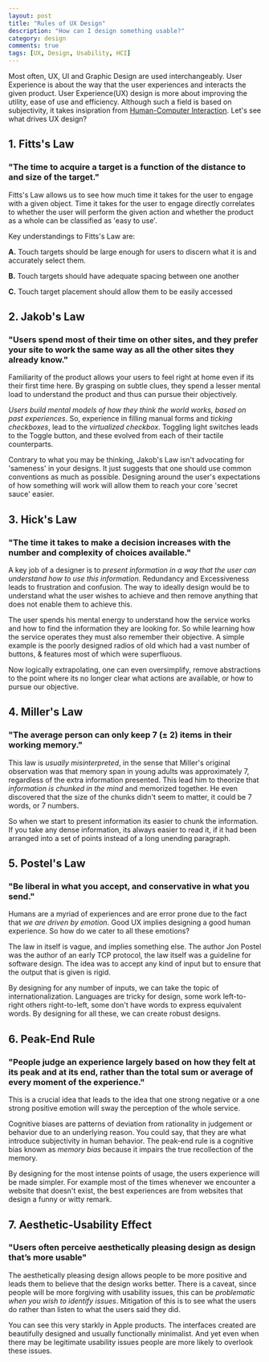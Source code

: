```yaml
---
layout: post
title: "Rules of UX Design"
description: "How can I design something usable?"
category: design
comments: true
tags: [UX, Design, Usability, HCI]
---
```


Most often, UX, UI and Graphic Design are used interchangeably. User Experience is about the way that the user experiences and interacts the given product. User Experience(UX) design is more about improving the utility, ease of use and efficiency. Although such a field is based on subjectivity, it takes insipration from [Human-Computer Interaction](https://en.wikipedia.org/wiki/Human%E2%80%93computer_interaction). Let's see what drives UX design?

## 1. Fitts's Law

### "The time to acquire a target is a function of the distance to and size of the target."

Fitts's Law allows us to see how much time it takes for the user to engage with a given object. Time it takes for the user to engage directly correlates to whether the user will perform the given action and whether the product as a whole can be classified as 'easy to use'.

Key understandings to Fitts's Law are:

**A.** Touch targets should be large enough for users to discern what it is and accurately select them.

**B.** Touch targets should have adequate spacing between one another

**C.** Touch target placement should allow them to be easily accessed

## 2. Jakob's Law

### "Users spend most of their time on other sites, and they prefer your site to work the same way as all the other sites they already know."

Familiarity of the product allows your users to feel right at home even if its their first time here. By grasping on subtle clues, they spend a lesser mental load to understand the product and thus can pursue their objectively.

*Users build mental models of how they think the world works, based on past experiences*. So, experience in filling manual forms and *ticking checkboxes*, lead to the *virtualized checkbox*. Toggling light switches leads to the Toggle button, and these evolved from each of their tactile counterparts.

Contrary to what you may be thinking, Jakob's Law isn't advocating for 'sameness' in your designs. It just suggests that one should use common conventions as much as possible. Designing around the user's expectations of how something will work will allow them to reach your core 'secret sauce' easier.

## 3. Hick's Law

### "The time it takes to make a decision increases with the number and complexity of choices available."

A key job of a designer is to *present information in a way that the user can understand how to use this information*. Redundancy and Excessiveness leads to frustration and confusion. The way to ideally design would be to understand what the user wishes to achieve and then remove anything that does not enable them to achieve this.

The user spends his mental energy to understand how the service works and how to find the information they are looking for. So while learning how the service operates they must also remember their objective. A simple example is the poorly designed radios of old which had a vast number of buttons, & features most of which were superfluous.

Now logically extrapolating, one can even oversimplify, remove abstractions to the point where its no longer clear what actions are available, or how to pursue our objective.

## 4. Miller's Law

### "The average person can only keep 7 (± 2) items in their working memory."

This law is *usually misinterpreted*, in the sense that Miller's original observation was that memory span in young adults was approximately 7, regardless of the extra information presented. This lead him to theorize that *information is chunked in the mind* and memorized together. He even discovered that the size of the chunks didn't seem to matter, it could be 7 words, or 7 numbers.

So when we start to present information its easier to chunk the information. If you take any dense information, its always easier to read it, if it had been arranged into a set of points instead of a long unending paragraph.

## 5. Postel's Law

### "Be liberal in what you accept, and conservative in what you send."

Humans are a myriad of experiences and are error prone due to the fact that *we are driven by emotion*. Good UX implies designing a good human experience. So how do we cater to all these emotions?

The law in itself is vague, and implies something else. The author Jon Postel was the author of an early TCP protocol, the law itself was a guideline for software design. The idea was to accept any kind of input but to ensure that the output that is given is rigid.

By designing for any number of inputs, we can take the topic of internationalization. Languages are tricky for design, some work left-to-right others right-to-left, some don't have words to express equivalent words. By designing for all these, we can create robust designs.

## 6. Peak-End Rule

### "People judge an experience largely based on how they felt at its peak and at its end, rather than the total sum or average of every moment of the experience."

This is a crucial idea that leads to the idea that one strong negative or a one strong positive emotion will sway the perception of the whole service.

Cognitive biases are patterns of deviation from rationality in judgement or behavior due to an underlying reason. You could say, that they are what introduce subjectivity in human behavior.  The peak-end rule is a cognitive bias known as *memory bias* because it impairs the true recollection of the memory.

By designing for the most intense points of usage, the users experience will be made simpler. For example most of the times whenever we encounter a website that doesn't exist, the best experiences are from websites that design a funny or witty remark.

## 7. Aesthetic-Usability Effect

### "Users often perceive aesthetically pleasing design as design that’s more usable"

The aesthetically pleasing design allows people to be more positive and leads them to believe that the design works better. There is a caveat, since people will be more forgiving with usability issues, this can be *problematic when you wish to identify issues*. Mitigation of this is to see what the users do rather than listen to what the users said they did.

You can see this very starkly in Apple products. The interfaces created are beautifully designed and usually functionally minimalist. And yet even when there may be legitimate usability issues people are more likely to overlook these issues.
